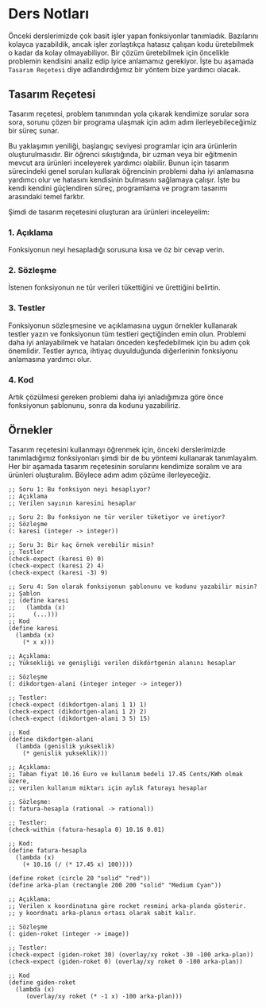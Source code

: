 # Ders Notları

Önceki derslerimizde çok basit işler yapan fonksiyonlar tanımladık. Bazılarını kolayca yazabildik, ancak işler zorlaştıkça hatasız çalışan kodu üretebilmek o kadar da kolay olmayabiliyor. Bir çözüm üretebilmek için öncelikle problemin kendisini analiz edip iyice anlamamız gerekiyor. İşte bu aşamada `Tasarım Reçetesi` diye adlandırdığımız bir yöntem bize yardımcı olacak.

## Tasarım Reçetesi

Tasarım reçetesi, problem tanımından yola çıkarak kendimize sorular sora sora, sorunu çözen bir programa ulaşmak için adım adım ilerleyebileceğimiz bir süreç sunar.

Bu yaklaşımın yeniliği, başlangıç seviyesi programlar için ara ürünlerin oluşturulmasıdır. Bir öğrenci sıkıştığında, bir uzman veya bir eğitmenin mevcut ara ürünleri inceleyerek yardımcı olabilir. Bunun için tasarım sürecindeki genel soruları kullarak öğrencinin problemi daha iyi anlamasına yardımcı olur ve hatasını kendisinin bulmasını sağlamaya çalışır. İşte bu kendi kendini güçlendiren süreç, programlama ve program tasarımı arasındaki temel farktır.

Şimdi de tasarım reçetesini oluşturan ara ürünleri inceleyelim:

### 1. Açıklama

Fonksiyonun neyi hesapladığı sorusuna kısa ve öz bir cevap verin.

### 2. Sözleşme

İstenen fonksiyonun ne tür verileri tükettiğini ve ürettiğini belirtin. 

### 3. Testler

Fonksiyonun sözleşmesine ve açıklamasına uygun örnekler kullanarak testler yazın ve fonksiyonun tüm testleri geçtiğinden emin olun. Problemi daha iyi anlayabilmek ve hataları önceden keşfedebilmek için bu adım çok önemlidir. Testler ayrıca, ihtiyaç duyulduğunda diğerlerinin fonksiyonu anlamasına yardımcı olur.

### 4. Kod

Artık çözülmesi gereken problemi daha iyi anladığımıza göre önce fonksiyonun şablonunu, sonra da kodunu yazabiliriz.

## Örnekler

Tasarım reçetesini kullanmayı öğrenmek için, önceki derslerimizde tanımladığımız fonksiyonları şimdi bir de bu yöntemi kullanarak tanımlayalım. Her bir aşamada tasarım reçetesinin sorularını kendimize soralım ve ara ürünleri oluşturalım. Böylece adım adım çözüme ilerleyeceğiz.


```racket
;; Soru 1: Bu fonksiyon neyi hesaplıyor?
;; Açıklama
;; Verilen sayının karesini hesaplar

;; Soru 2: Bu fonksiyon ne tür veriler tüketiyor ve üretiyor?
;; Sözleşme
(: karesi (integer -> integer))

;; Soru 3: Bir kaç örnek verebilir misin?
;; Testler
(check-expect (karesi 0) 0)
(check-expect (karesi 2) 4)
(check-expect (karesi -3) 9)

;; Soru 4: Son olarak fonksiyonun şablonunu ve kodunu yazabilir misin?
;; Şablon
;; (define karesi
;;   (lambda (x)
;;     (...)))
;; Kod
(define karesi
  (lambda (x)
    (* x x)))
```

```racket
;; Açıklama:
;; Yüksekliği ve genişliği verilen dikdörtgenin alanını hesaplar

;; Sözleşme
(: dikdortgen-alani (integer integer -> integer))

;; Testler:
(check-expect (dikdortgen-alani 1 1) 1)
(check-expect (dikdortgen-alani 1 2) 2)
(check-expect (dikdortgen-alani 3 5) 15)

;; Kod
(define dikdortgen-alani
  (lambda (genislik yukseklik)
    (* genislik yukseklik)))
```


```racket
;; Açıklama:
;; Taban fiyat 10.16 Euro ve kullanım bedeli 17.45 Cents/KWh olmak üzere,
;; verilen kullanım miktarı için aylık faturayı hesaplar

;; Sözleşme:
(: fatura-hesapla (rational -> rational))

;; Testler:
(check-within (fatura-hesapla 0) 10.16 0.01)

;; Kod:
(define fatura-hesapla
  (lambda (x)
    (+ 10.16 (/ (* 17.45 x) 100))))
```

```racket
(define roket (circle 20 "solid" "red"))
(define arka-plan (rectangle 200 200 "solid" "Medium Cyan"))

;; Açıklama:
;; Verilen x koordinatına göre rocket resmini arka-planda gösterir.
;; y koordnatı arka-planın ortası olarak sabit kalır.

;; Sözleşme
(: giden-roket (integer -> image))

;; Testler:
(check-expect (giden-roket 30) (overlay/xy roket -30 -100 arka-plan))
(check-expect (giden-roket 0) (overlay/xy roket 0 -100 arka-plan))

;; Kod
(define giden-roket
  (lambda (x)
     (overlay/xy roket (* -1 x) -100 arka-plan)))
```

